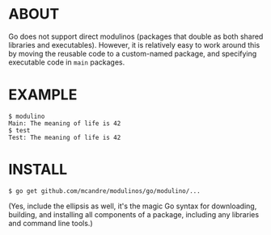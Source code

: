 # ABOUT

Go does not support direct modulinos (packages that double as both shared libraries and executables). However, it is relatively easy to work around this by moving the reusable code to a custom-named package, and specifying executable code in `main` packages.

# EXAMPLE

```
$ modulino
Main: The meaning of life is 42
$ test
Test: The meaning of life is 42
```

# INSTALL

```
$ go get github.com/mcandre/modulinos/go/modulino/...
```

(Yes, include the ellipsis as well, it's the magic Go syntax for downloading, building, and installing all components of a package, including any libraries and command line tools.)
